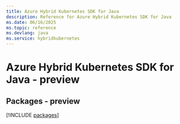 ```yaml
---
title: Azure Hybrid Kubernetes SDK for Java
description: Reference for Azure Hybrid Kubernetes SDK for Java
ms.date: 06/16/2025
ms.topic: reference
ms.devlang: java
ms.service: hybridkubernetes
---
```

# Azure Hybrid Kubernetes SDK for Java - preview
## Packages - preview
[!INCLUDE [packages](hybrid-kubernetes-index.md)]